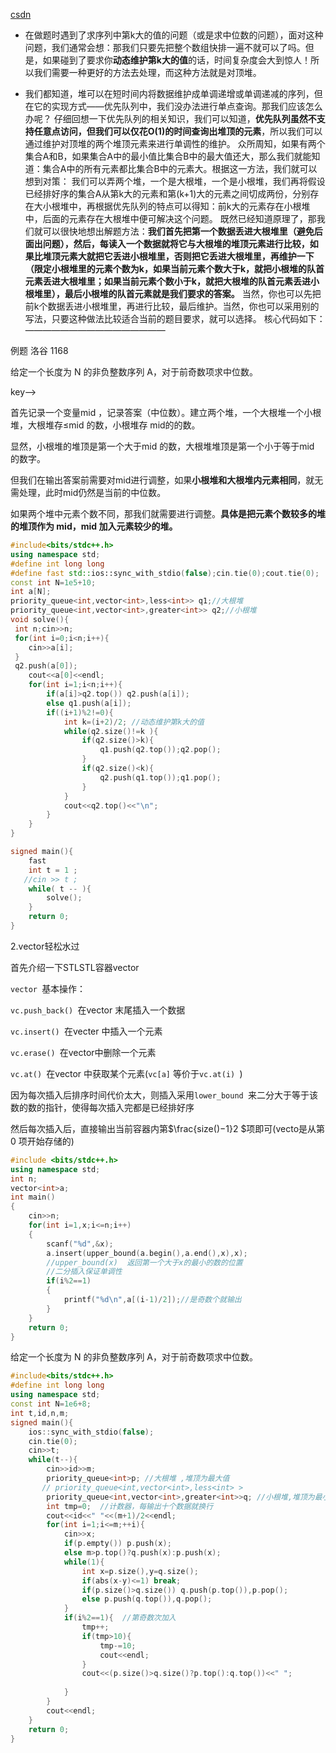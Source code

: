 [csdn](https://blog.csdn.net/djc_sherlock/article/details/109345638)

- 在做题时遇到了求序列中第k大的值的问题（或是求中位数的问题），面对这种问题，我们通常会想：那我们只要先把整个数组快排一遍不就可以了吗。但是，如果碰到了要求你**动态维护第k大的值**的话，时间复杂度会大到惊人！所以我们需要一种更好的方法去处理，而这种方法就是对顶堆。

- 我们都知道，堆可以在短时间内将数据维护成单调递增或单调递减的序列，但在它的实现方式——优先队列中，我们没办法进行单点查询。那我们应该怎么办呢？
  仔细回想一下优先队列的相关知识，我们可以知道，**优先队列虽然不支持任意点访问，但我们可以仅花O(1)的时间查询出堆顶的元素**，所以我们可以通过维护对顶堆的两个堆顶元素来进行单调性的维护。
      众所周知，如果有两个集合A和B，如果集合A中的最小值比集合B中的最大值还大，那么我们就能知道：集合A中的所有元素都比集合B中的元素大。根据这一方法，我们就可以想到对策：
      我们可以弄两个堆，一个是大根堆，一个是小根堆，我们再将假设已经排好序的集合A从第k大的元素和第(k+1)大的元素之间切成两份，分别存在大小根堆中，再根据优先队列的特点可以得知：前k大的元素存在小根堆中，后面的元素存在大根堆中便可解决这个问题。
  既然已经知道原理了，那我们就可以很快地想出解题方法：**我们首先把第一个数据丢进大根堆里（避免后面出问题），然后，每读入一个数据就将它与大根堆的堆顶元素进行比较，如果比堆顶元素大就把它丢进小根堆里，否则把它丢进大根堆里，再维护一下（限定小根堆里的元素个数为k，如果当前元素个数大于k，就把小根堆的队首元素丢进大根堆里；如果当前元素个数小于k，就把大根堆的队首元素丢进小根堆里），最后小根堆的队首元素就是我们要求的答案。**
      当然，你也可以先把前k个数据丢进小根堆里，再进行比较，最后维护。当然，你也可以采用别的写法，只要这种做法比较适合当前的题目要求，就可以选择。
  核心代码如下：
  ————————————————





例题 洛谷 1168

给定一个长度为 N  的非负整数序列  A，对于前奇数项求中位数。



key-->

首先记录一个变量mid ，记录答案（中位数）。建立两个堆，一个大根堆一个小根堆，大根堆存≤mid 的数，小根堆存  mid的的数。



显然，小根堆的堆顶是第一个大于mid 的数，大根堆堆顶是第一个小于等于mid 的数字。



但我们在输出答案前需要对mid进行调整，如果**小根堆和大根堆内元素相同**，就无需处理，此时mid仍然是当前的中位数。



如果两个堆中元素个数不同，那我们就需要进行调整。**具体是把元素个数较多的堆的堆顶作为 mid，mid 加入元素较少的堆。**

```cpp
#include<bits/stdc++.h>
using namespace std;
#define int long long
#define fast std::ios::sync_with_stdio(false);cin.tie(0);cout.tie(0);
const int N=1e5+10;
int a[N];
priority_queue<int,vector<int>,less<int>> q1;//大根堆
priority_queue<int,vector<int>,greater<int>> q2;//小根堆
void solve(){
 int n;cin>>n;
 for(int i=0;i<n;i++){
    cin>>a[i];
 }
 q2.push(a[0]);
    cout<<a[0]<<endl;
    for(int i=1;i<n;i++){
        if(a[i]>q2.top()) q2.push(a[i]);
        else q1.push(a[i]);
        if((i+1)%2!=0){ 
            int k=(i+2)/2; //动态维护第k大的值
            while(q2.size()!=k ){
                if(q2.size()>k){
                    q1.push(q2.top());q2.pop();
                }
                if(q2.size()<k){
                    q2.push(q1.top());q1.pop();
                }
            }
            cout<<q2.top()<<"\n";
        }  
    }
}

signed main(){
    fast
    int t = 1 ;
   //cin >> t ;
    while( t -- ){
        solve();
    } 
    return 0;
}
```



2.vector轻松水过

首先介绍一下STLSTL容器vector 

`vector `基本操作：

`vc.push_back() `在vector 末尾插入一个数据

`vc.insert() `在vecter 中插入一个元素

`vc.erase() `在vector中删除一个元素

`vc.at() `在vector 中获取某个元素(`vc[a]`  等价于`vc.at(i) `)

因为每次插入后排序时间代价太大，则插入采用`lower_bound `来二分大于等于该数的数的指针，使得每次插入完都是已经排好序

然后每次插入后，直接输出当前容器内第$\frac{size()−1}2 $项即可(vecto是从第0 项开始存储的)

```cpp
#include <bits/stdc++.h>
using namespace std;
int n;
vector<int>a;
int main()
{
    cin>>n;
    for(int i=1,x;i<=n;i++)
    {
        scanf("%d",&x);
        a.insert(upper_bound(a.begin(),a.end(),x),x);
        //upper_bound(x)  返回第一个大于x的最小的数的位置
        //二分插入保证单调性
        if(i%2==1)
        {
        	printf("%d\n",a[(i-1)/2]);//是奇数个就输出
        }
    }
    return 0;
}
```

给定一个长度为 N 的非负整数序列 A，对于前奇数项求中位数。

```cpp
#include<bits/stdc++.h>
#define int long long
using namespace std;
const int N=1e6+8;
int t,id,n,m;
signed main(){
	ios::sync_with_stdio(false);
    cin.tie(0);
    cin>>t;
    while(t--){
    	cin>>id>>m;
    	priority_queue<int>p; //大根堆 ,堆顶为最大值
       // priority_queue<int,vector<int>,less<int> >
    	priority_queue<int,vector<int>,greater<int>>q; //小根堆,堆顶为最小值
    	int tmp=0;	//计数器，每输出十个数据就换行
    	cout<<id<<" "<<(m+1)/2<<endl;
    	for(int i=1;i<=m;++i){
    		cin>>x;
    		if(p.empty()) p.push(x);
    		else m>p.top()?q.push(x):p.push(x);
			while(1){
				int x=p.size(),y=q.size();
				if(abs(x-y)<=1) break;
				if(p.size()>q.size()) q.push(p.top()),p.pop();
				else p.push(q.top()),q.pop();
			}
			if(i%2==1){  //第奇数次加入
				tmp++;
				if(tmp>10){
					tmp-=10;
					cout<<endl;
				}
			    cout<<(p.size()>q.size()?p.top():q.top())<<" ";
			    
			}
		}
		cout<<endl;
	}
    return 0;
}
```

